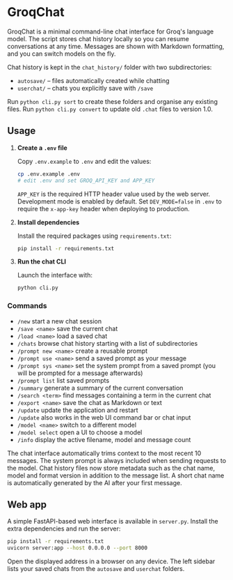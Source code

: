 # GroqChat

GroqChat is a minimal command-line chat interface for Groq's language model. The script stores chat history locally so you can resume conversations at any time. Messages are shown with Markdown formatting, and you can switch models on the fly.

Chat history is kept in the `chat_history/` folder with two subdirectories:
* `autosave/`  – files automatically created while chatting
* `userchat/` – chats you explicitly save with `/save`

Run `python cli.py sort` to create these folders and organise any existing files.
Run `python cli.py convert` to update old `.chat` files to version 1.0.

## Usage

1. **Create a `.env` file**

   Copy `.env.example` to `.env` and edit the values:

   ```bash
   cp .env.example .env
   # edit .env and set GROQ_API_KEY and APP_KEY
   ```

   `APP_KEY` is the required HTTP header value used by the web server.
   Development mode is enabled by default. Set `DEV_MODE=false` in `.env`
   to require the `x-app-key` header when deploying to production.

2. **Install dependencies**

   Install the required packages using `requirements.txt`:

   ```bash
   pip install -r requirements.txt
   ```

3. **Run the chat CLI**

   Launch the interface with:

   ```bash
   python cli.py
   ```

### Commands

- `/new` start a new chat session
- `/save <name>` save the current chat
- `/load <name>` load a saved chat
- `/chats` browse chat history starting with a list of subdirectories
- `/prompt new <name>` create a reusable prompt
- `/prompt use <name>` send a saved prompt as your message
- `/prompt sys <name>` set the system prompt from a saved prompt
  (you will be prompted for a message afterwards)
- `/prompt list` list saved prompts
- `/summary` generate a summary of the current conversation
- `/search <term>` find messages containing a term in the current chat
- `/export <name>` save the chat as Markdown or text
- `/update` update the application and restart
- `/update` also works in the web UI command bar or chat input
- `/model <name>` switch to a different model
- `/model select` open a UI to choose a model
- `/info` display the active filename, model and message count

The chat interface automatically trims context to the most recent 10
messages. The system prompt is always included when sending requests to
the model. Chat history files now store metadata such as the chat name,
model and format version in addition to the message list. A short chat name
is automatically generated by the AI after your first message.


## Web app

A simple FastAPI-based web interface is available in `server.py`.
Install the extra dependencies and run the server:

```bash
pip install -r requirements.txt
uvicorn server:app --host 0.0.0.0 --port 8000
```

Open the displayed address in a browser on any device. The left sidebar lists
your saved chats from the `autosave` and `userchat` folders.
